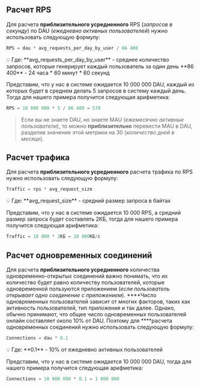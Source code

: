 ## Расчет RPS

Для расчета **приблизительного усредненного** RPS (_запросов в секунду_) по DAU (_ежедневно активных пользователей_) нужно использовать следующую формулу:

```cpp
RPS = dau * avg_requests_per_day_by_user / 86 400 
```

<aside> 💡 Где: **avg_requests_per_day_by_user** - среднее количество запросов, которые генерирует каждый пользователь за один день **86 400** - 24 часа * 60 минут * 60 секунд

</aside>

Представим, что у нас в системе ожидается 10 000 000 DAU, каждый из которых будет в среднем делать 5 запросов в систему каждый день. Тогда для нашего примера получится следующая арифметика:

```cpp
RPS = 10 000 000 * 5 / 86 400 = 578
```

> Если вы не знаете DAU, но знаете MAU (_ежемесячно активные пользователи_), то можно **приблизительно** перевести MAU в DAU, разделив значение этой метрики на 30 (_количество дней в месяце_).

## Расчет трафика

Для расчета **приблизительного усредненного** расчета трафика по RPS нужно использовать следующую формулу:

```cpp
Traffic = rps * avg_request_size
```

<aside> 💡 Где: **avg_request_size** - средний размер запроса в байтах

</aside>

Представим, что у нас в системе ожидается 10 000 RPS, а средний размер запроса будет составлять 2КБ, тогда для нашего примера получится следующая арифметика:

```cpp
Traffic = 10 000 * 2КБ = 20 000КБ/с
```

## Расчет одновременных соединений

Для расчета **приблизительного усредненного** количества одновременно-открытых соединений важно понимать, что их количество будет равно количеству пользователей, которые одновременной пользуются приложением (_если пользователь открывает одно соединение с приложением_). ****Число одновременных пользователей зависит от многих факторов, таких как активность пользователей, тип приложения и так далее. Однако, обычно принимают, что общее число одновременных пользователей онлайн составляет около 10% от DAU. Поэтому для ****расчета одновременных соединений нужно использовать следующую формулу:

```cpp
Connections = dau * 0.1
```

<aside> 💡 Где: **0.1** - 10% от ежедневно активных пользователей

</aside>

Представим, что у нас в системе ожидается 10 000 000 DAU, тогда для нашего примера получится следующая арифметика:

```cpp
Connections = 10 000 000 * 0.1 = 1 000 000
```
